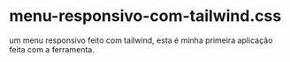# menu-responsivo-com-tailwind.css
 um menu responsivo feito com tailwind, esta é minha primeira aplicação feita com a ferramenta.
